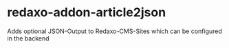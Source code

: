 redaxo-addon-article2json
=========================

Adds optional JSON-Output to Redaxo-CMS-Sites which can be configured in the backend
